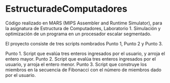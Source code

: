 # EstructuradeComputadores
Código realizado en MARS (MIPS Assembler and Runtime Simulator), para la asignatura de Estructura de Computadores, Laboratorio 1. Simulación y optimización de un programa en un procesador escalar segmentado.

El proyecto consiste de tres scripts nombrados Punto 1, Punto 2 y Punto 3. 

Punto 1. Script que evalúa tres enteros ingresados por el usuario, y arroja el entero mayor.
Punto 2. Script que evalúa tres enteros ingresados por el usuario, y arroja el entero menor.
Punto 3. Script que construye los miembros en la secuencia de Fibonacci con el número de miembros dado por el usuario.
